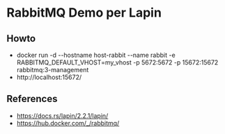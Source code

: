 # RabbitMQ Demo per Lapin

## Howto
- docker run -d --hostname host-rabbit --name rabbit -e RABBITMQ_DEFAULT_VHOST=my_vhost -p 5672:5672 -p 15672:15672 rabbitmq:3-management
- http://localhost:15672/

## References
- https://docs.rs/lapin/2.2.1/lapin/
- https://hub.docker.com/_/rabbitmq/

